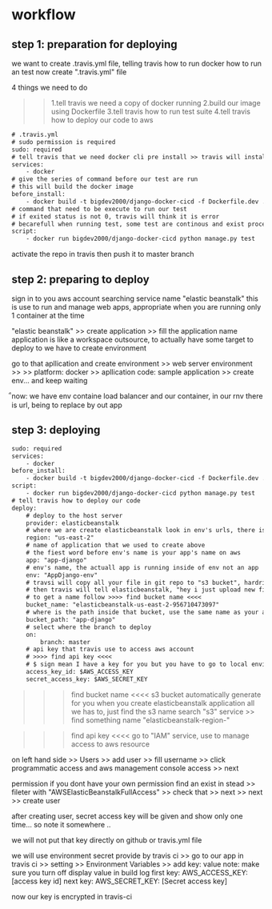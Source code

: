 # workflow

## step 1: preparation for deploying

we want to create .travis.yml file, telling travis how to run docker how to run an test
now create ".travis.yml" file

4 things we need to do
>>1.tell travis we need a copy of docker running 
>>2.build our image using Dockerfile
>>3.tell travis how to run test suite
>>4.tell travis how to deploy our code to aws

```txt
# .travis.yml
# sudo permission is required
sudo: required
# tell travis that we need docker cli pre install >> travis will install it
services: 
    - docker
# give the series of command before our test are run
# this will build the docker image
before_install:
    - docker build -t bigdev2000/django-docker-cicd -f Dockerfile.dev .
# command that need to be execute to run our test
# if exited status is not 0, travis will think it is error
# becarefull when running test, some test are continous and exist process, you need to make sure command test run only onece
script:
    - docker run bigdev2000/django-docker-cicd python manage.py test
```

activate the repo in travis then push it to master branch

## step 2: preparing to deploy

sign in to you aws account 
searching service name "elastic beanstalk"
this is use to run and manage web apps, appropriate when you are running only 1 container at the time

"elastic beanstalk" >> create application >> fill the application name 
application is like a workspace outsource, to actually have some target to deploy to we have to create environment

go to that apllication and create environment >> web server environment >>  >> platform: docker >> apllication code: sample application >> create env... and keep waiting

ืnow: we have env containe load balancer and our container, in our rnv there is url, being to replace by out app

## step 3: deploying

```txt
sudo: required
services: 
    - docker
before_install:
    - docker build -t bigdev2000/django-docker-cicd -f Dockerfile.dev .
script:
    - docker run bigdev2000/django-docker-cicd python manage.py test
# tell travis how to deploy our code
deploy:
    # deploy to the host server
    provider: elasticbeanstalk
    # where we are create elasticbeanstalk look in env's urls, there is region 
    region: "us-east-2"
    # name of application that we used to create above
    # the fiest word before env's name is your app's name on aws
    app: "app-django"
    # env's name, the actuall app is running inside of env not an app
    env: "AppDjango-env"
    # travsi will copy all your file in git repo to "s3 bucket", hardrive running on aws
    # then travis will tell elasticbeanstalk, "hey i just upload new file, use that to redeploy"
    # to get a name follow >>>> find bucket name <<<<
    bucket_name: "elasticbeanstalk-us-east-2-956710473097"
    # where is the path inside that bucket, use the same name as your application
    bucket_path: "app-django"
    # select where the branch to deploy 
    on: 
        branch: master
    # api key that travis use to access aws account
    # >>>> find api key <<<<
    # $ sign mean I have a key for you but you have to go to local environment in travis-ci
    access_key_id: $AWS_ACCESS_KEY
    secret_access_key: $AWS_SECRET_KEY
```

>>> find bucket name <<<<
s3 bucket automatically generate for you when you create elasticbeanstalk application
all we has to, just find the s3 name
search "s3" service >> find something name "elasticbeanstalk-region-" 

>>> find api key <<<<
go to "IAM" service, use to manage access to aws resource

on left hand side >> Users >> add user >> fill username >> click programmatic access and aws management console access >> next

permission if you dont have your own permission find an exist in stead >> fileter with "AWSElasticBeanstalkFullAccess" >> check that >> next >> next >> create user

after creating user, secret access key will be given and show only one time... so note it somewhere ..

we will not put that key directly on github or travis.yml file

we will use environment secret provide by travis ci >> go to our app in travis ci >> setting >> Environment Variables >> add key: value
note: make sure you turn off display value in build log
first key: AWS_ACCESS_KEY: [access key id]
next key: AWS_SECRET_KEY: [Secret access key]

now our key is encrypted in travis-ci